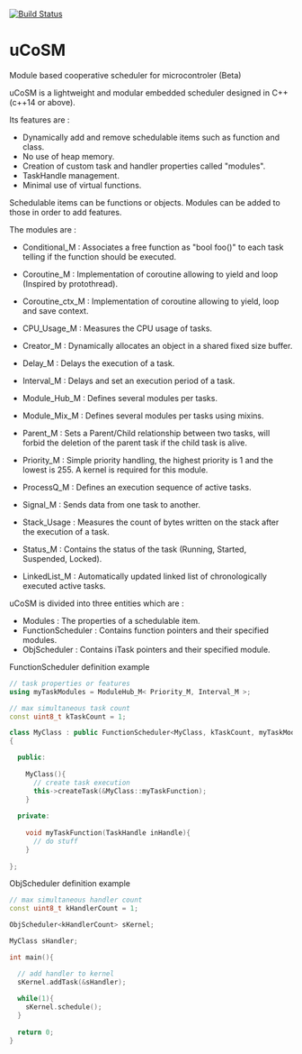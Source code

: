 [![Build Status](https://travis-ci.com/ThomasAUB/uCoSM.svg?branch=master)](https://travis-ci.com/ThomasAUB/uCoSM)

# uCoSM
Module based cooperative scheduler for microcontroler (Beta)

  uCoSM is a lightweight and modular embedded scheduler designed in C++ (c++14 or above). 
  
  Its features are :
  
 - Dynamically add and remove schedulable items such as function and class.
 - No use of heap memory.
 - Creation of custom task and handler properties called "modules".
 - TaskHandle management.
 - Minimal use of virtual functions.
   
  
  Schedulable items can be functions or objects. 
  Modules can be added to those in order to add features.
  
  The modules are :
      
 - Conditional_M : Associates a free function as "bool foo()" to each task telling if the function should be executed.
    
 - Coroutine_M : Implementation of coroutine allowing to yield and loop (Inspired by protothread).
    
 - Coroutine_ctx_M : Implementation of coroutine allowing to yield, loop and save context.
    
    
 - CPU_Usage_M : Measures the CPU usage of tasks.
    
    
 - Creator_M        : Dynamically allocates an object in a shared fixed size buffer.
    
    
 - Delay_M          : Delays the execution of a task.
    
    
 - Interval_M       : Delays and set an execution period of a task.
    
    
 - Module_Hub_M     : Defines several modules per tasks.
    
    
 - Module_Mix_M     : Defines several modules per tasks using mixins.
    
    
 - Parent_M         : Sets a Parent/Child relationship between two tasks, will forbid the deletion of the parent task if the child task is alive. 
                          
 - Priority_M       : Simple priority handling, the highest priority is 1 and the lowest is 255. A kernel is required for this module.
        
 - ProcessQ_M       : Defines an execution sequence of active tasks.
    
    
 - Signal_M         : Sends data from one task to another.
    
    
 - Stack_Usage      : Measures the count of bytes written on the stack after the execution of a task.
    
    
 - Status_M         : Contains the status of the task (Running, Started, Suspended, Locked).
            
            
 - LinkedList_M     : Automatically updated linked list of chronologically executed active tasks.
    
   
   
  

  uCoSM is divided into three entities which are :
  
 - Modules     : The properties of a schedulable item.
 - FunctionScheduler : Contains function pointers and their specified modules.
 - ObjScheduler      : Contains iTask pointers and their specified module.
          
        
FunctionScheduler definition example
```cpp
// task properties or features
using myTaskModules = ModuleHub_M< Priority_M, Interval_M >;

// max simultaneous task count
const uint8_t kTaskCount = 1;

class MyClass : public FunctionScheduler<MyClass, kTaskCount, myTaskModules>
{

  public:
  
    MyClass(){
      // create task execution
      this->createTask(&MyClass::myTaskFunction);
    }
  
  private:
  
    void myTaskFunction(TaskHandle inHandle){
      // do stuff
    }
    
};
```
ObjScheduler definition example
```cpp
// max simultaneous handler count
const uint8_t kHandlerCount = 1;

ObjScheduler<kHandlerCount> sKernel;

MyClass sHandler;

int main(){

  // add handler to kernel
  sKernel.addTask(&sHandler);
  
  while(1){
    sKernel.schedule();
  }
  
  return 0;
}
```